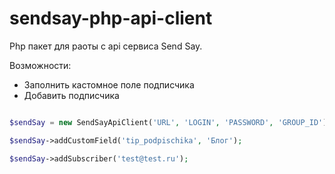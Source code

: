 # sendsay-php-api-client
Php пакет для раоты с api сервиса Send Say.

Возможности:

- Заполнить кастомное поле подписчика
- Добавить подписчика

```php

$sendSay = new SendSayApiClient('URL', 'LOGIN', 'PASSWORD', 'GROUP_ID');

$sendSay->addCustomField('tip_podpischika', 'Блог');

$sendSay->addSubscriber('test@test.ru');

```
